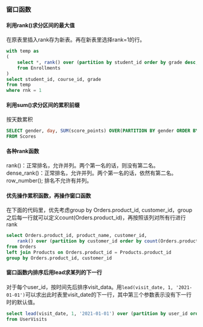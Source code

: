 ### 窗口函数

#### 利用rank()求分区间的最大值
在原表里插入rank存为新表。再在新表里选择rank=1的行。
```sql
with temp as 
(
    select *, rank() over (partition by student_id order by grade desc, course_id) as rnk
    from Enrollments
)
select student_id, course_id, grade
from temp
where rnk = 1
```

#### 利用sum()求分区间的累积前缀
按天数累积
```sql
SELECT gender, day, SUM(score_points) OVER(PARTITION BY gender ORDER BY day) AS total
FROM Scores
```

#### 各种rank函数
rank()：正常排名，允许并列。两个第一名的话，则没有第二名。
dense_rank()：正常排名，允许并列。两个第一名的话，依然有第二名。
row_number(); 排名不允许有并列。

#### 优先操作累积函数，再操作窗口函数
在下面的代码里，优先考虑group by Orders.product_id, customer_id，group之后每一行就可以定义count(Orders.product_id)，再按照该列对所有行进行rank
```sql
select Orders.product_id, product_name, customer_id, 
    rank() over (partition by customer_id order by count(Orders.product_id) desc) as rnk
from Orders
left join Products on Orders.product_id = Products.product_id
group by Orders.product_id, customer_id  
```

#### 窗口函数内排序后用lead求某列的下一行
对于每个user_id，按时间先后排序visit_data。用`lead(visit_date, 1, '2021-01-01')`可以求出此时表里visit_date的下一行，其中第三个参数表示没有下一行时的默认值。
```sql
select lead(visit_date, 1, '2021-01-01') over (partition by user_id order by visit_date) as next
from UserVisits
```
